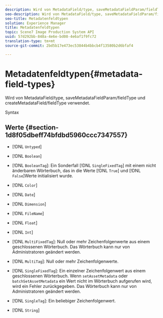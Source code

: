 ```yaml
---
description: Wird von MetadataField/type, saveMetadataFieldParam/fieldType und createMetadataField/fieldType verwendet.
seo-description: Wird von MetadataField/type, saveMetadataFieldParam/fieldType und createMetadataField/fieldType verwendet.
seo-title: Metadatenfeldtypen
solution: Experience Manager
title: Metadatenfeldtypen
topic: Scene7 Image Production System API
uuid: 57d292bb-848a-4e6e-bd08-4e6af1f9fc72
translation-type: tm+mt
source-git-commit: 2bd5b17e473ec53844b4bbcb4f13580b2d6bfaf4

---
```



# Metadatenfeldtypen{#metadata-field-types}

Wird von MetadataField/type, saveMetadataFieldParam/fieldType und createMetadataField/fieldType verwendet.

Syntax

## Werte {#section-1d8f05dbeff74bfdbd5960ccc7347557}

* [!DNL `Untyped`]
* [!DNL `Boolean`]
* [!DNL `BooleanTag`]: Ein Sonderfall [!DNL `SingleFixedTag`] mit einem nicht änderbaren Wörterbuch, das in die Werte [!DNL `True`] und [!DNL `False`]Werte initialisiert wurde.

* [!DNL `Color`]
* [!DNL `Date`]
* [!DNL `Dimension`]
* [!DNL `FileName`]
* [!DNL `Float`]
* [!DNL `Int`]
* [!DNL `MultiFixedTag`]: Null oder mehr Zeichenfolgenwerte aus einem geschlossenen Wörterbuch. Das Wörterbuch kann nur von Administratoren geändert werden.
* [!DNL `MultiTag`]: Null oder mehr Zeichenfolgenwerte.
* [!DNL `SingleFixedTag`]: Ein einzelner Zeichenfolgenwert aus einem geschlossenen Wörterbuch. Wenn `setAssetMetadata` oder `batchSetAssetMetadata` ein Wert nicht im Wörterbuch aufgerufen wird, wird ein Fehler zurückgegeben. Das Wörterbuch kann nur von Administratoren geändert werden.

* [!DNL `SingleTag`]: Ein beliebiger Zeichenfolgenwert.
* [!DNL `String`]

